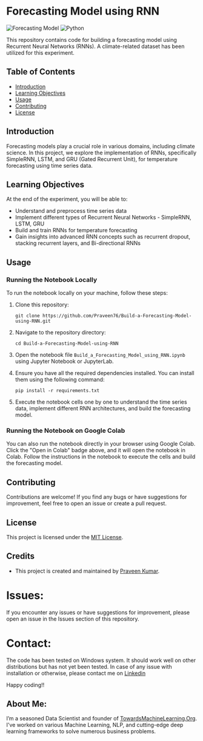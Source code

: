 # Forecasting Model using RNN

![Forecasting Model](https://img.shields.io/badge/Forecasting-Model-brightgreen.svg)
![Python](https://img.shields.io/badge/Made%20with-Python-blue.svg)

This repository contains code for building a forecasting model using Recurrent Neural Networks (RNNs). A climate-related dataset has been utilized for this experiment.

## Table of Contents

- [Introduction](#introduction)
- [Learning Objectives](#learning-objectives)
- [Usage](#usage)
- [Contributing](#contributing)
- [License](#license)

## Introduction

Forecasting models play a crucial role in various domains, including climate science. In this project, we explore the implementation of RNNs, specifically SimpleRNN, LSTM, and GRU (Gated Recurrent Unit), for temperature forecasting using time series data.

## Learning Objectives

At the end of the experiment, you will be able to:

- Understand and preprocess time series data
- Implement different types of Recurrent Neural Networks - SimpleRNN, LSTM, GRU
- Build and train RNNs for temperature forecasting
- Gain insights into advanced RNN concepts such as recurrent dropout, stacking recurrent layers, and Bi-directional RNNs

## Usage

### Running the Notebook Locally

To run the notebook locally on your machine, follow these steps:

1. Clone this repository:

    ```
    git clone https://github.com/Praveen76/Build-a-Forecasting-Model-using-RNN.git
    ```

2. Navigate to the repository directory:

    ```
    cd Build-a-Forecasting-Model-using-RNN
    ```

3. Open the notebook file `Build_a_Forecasting_Model_using_RNN.ipynb` using Jupyter Notebook or JupyterLab.

4. Ensure you have all the required dependencies installed. You can install them using the following command:

    ```
    pip install -r requirements.txt
    ```

5. Execute the notebook cells one by one to understand the time series data, implement different RNN architectures, and build the forecasting model.

### Running the Notebook on Google Colab

You can also run the notebook directly in your browser using Google Colab. Click the "Open in Colab" badge above, and it will open the notebook in Colab. Follow the instructions in the notebook to execute the cells and build the forecasting model.

## Contributing

Contributions are welcome! If you find any bugs or have suggestions for improvement, feel free to open an issue or create a pull request.

## License

This project is licensed under the [MIT License](LICENSE).


## Credits

- This project is created and maintained by [Praveen Kumar](https://github.com/Praveen76).

# Issues:
If you encounter any issues or have suggestions for improvement, please open an issue in the Issues section of this repository.

# Contact:
The code has been tested on Windows system. It should work well on other distributions but has not yet been tested. In case of any issue with installation or otherwise, please contact me on [Linkedin](https://www.linkedin.com/in/praveen-kumar-anwla-49169266/)

Happy coding!!

## **About Me**:
I’m a seasoned Data Scientist and founder of [TowardsMachineLearning.Org](https://towardsmachinelearning.org/). I've worked on various Machine Learning, NLP, and cutting-edge deep learning frameworks to solve numerous business problems.
